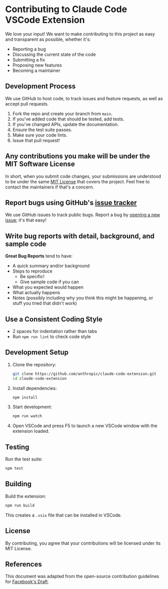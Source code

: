 # Contributing to Claude Code VSCode Extension

We love your input! We want to make contributing to this project as easy and transparent as possible, whether it's:

- Reporting a bug
- Discussing the current state of the code
- Submitting a fix
- Proposing new features
- Becoming a maintainer

## Development Process

We use GitHub to host code, to track issues and feature requests, as well as accept pull requests.

1. Fork the repo and create your branch from `main`.
2. If you've added code that should be tested, add tests.
3. If you've changed APIs, update the documentation.
4. Ensure the test suite passes.
5. Make sure your code lints.
6. Issue that pull request!

## Any contributions you make will be under the MIT Software License

In short, when you submit code changes, your submissions are understood to be under the same [MIT License](http://choosealicense.com/licenses/mit/) that covers the project. Feel free to contact the maintainers if that's a concern.

## Report bugs using GitHub's [issue tracker](https://github.com/anthropic/claude-code-extension/issues)

We use GitHub issues to track public bugs. Report a bug by [opening a new issue](https://github.com/anthropic/claude-code-extension/issues/new); it's that easy!

## Write bug reports with detail, background, and sample code

**Great Bug Reports** tend to have:

- A quick summary and/or background
- Steps to reproduce
  - Be specific!
  - Give sample code if you can
- What you expected would happen
- What actually happens
- Notes (possibly including why you think this might be happening, or stuff you tried that didn't work)

## Use a Consistent Coding Style

* 2 spaces for indentation rather than tabs
* Run `npm run lint` to check code style

## Development Setup

1. Clone the repository:
   ```bash
   git clone https://github.com/anthropic/claude-code-extension.git
   cd claude-code-extension
   ```

2. Install dependencies:
   ```bash
   npm install
   ```

3. Start development:
   ```bash
   npm run watch
   ```

4. Open VSCode and press F5 to launch a new VSCode window with the extension loaded.

## Testing

Run the test suite:
```bash
npm test
```

## Building

Build the extension:
```bash
npm run build
```

This creates a `.vsix` file that can be installed in VSCode.

## License

By contributing, you agree that your contributions will be licensed under its MIT License.

## References

This document was adapted from the open-source contribution guidelines for [Facebook's Draft](https://github.com/facebook/draft-js/blob/a9316a723f9e918afde44dea68b5f9f39b7d9b00/CONTRIBUTING.md).